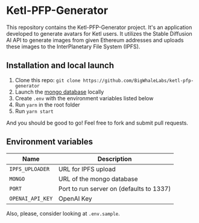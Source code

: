 # Ketl-PFP-Generator

This repository contains the Ketl-PFP-Generator project. It's an application developed to generate avatars for Ketl users. It utilizes the Stable Diffusion AI API to generate images from given Ethereum addresses and uploads these images to the InterPlanetary File System (IPFS).

## Installation and local launch

1. Clone this repo: `git clone https://github.com/BigWhaleLabs/ketl-pfp-generator`
2. Launch the [mongo database](https://www.mongodb.com/) locally
3. Create `.env` with the environment variables listed below
4. Run `yarn` in the root folder
5. Run `yarn start`

And you should be good to go! Feel free to fork and submit pull requests.

## Environment variables

| Name             | Description                              |
| ---------------- | ---------------------------------------- |
| `IPFS_UPLOADER`  | URL for IPFS upload                      |
| `MONGO`          | URL of the mongo database                |
| `PORT`           | Port to run server on (defaults to 1337) |
| `OPENAI_API_KEY` | OpenAI Key                               |

Also, please, consider looking at `.env.sample`.
